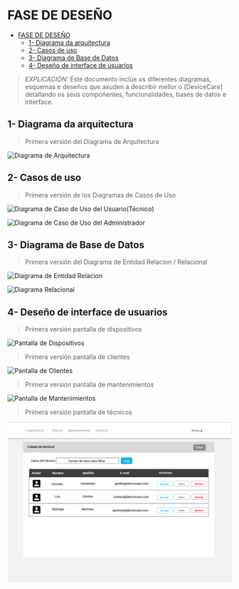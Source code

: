 # FASE DE DESEÑO

- [FASE DE DESEÑO](#fase-de-deseño)
  - [1- Diagrama da arquitectura](#1--diagrama-da-arquitectura)
  - [2- Casos de uso](#2--casos-de-uso)
  - [3- Diagrama de Base de Datos](#3--diagrama-de-base-de-datos)
  - [4- Deseño de interface de usuarios](#4--deseño-de-interface-de-usuarios)

> *EXPLICACIÓN:* Este documento inclúe os diferentes diagramas, esquemas e deseños que axuden a describir mellor o [DeviceCare] detallando os seus compoñentes, funcionalidades, bases de datos e interface.

## 1- Diagrama da arquitectura

> Primera versión del Diagrama de Arquitectura

![Diagrama de Arquitectura](../diseños/diagrama_arquitectura.drawio.png "Diagrama de Arquitectura")

## 2- Casos de uso

> Primera versión de los Diagramas de Casos de Uso

![Diagrama de Caso de Uso del Usuario(Técnico)](../diseños/diagrama_casoDeUso_usuario(tecnico).drawio.png "Diagrama de Caso de Uso del Usuario(Técnico)")

![Diagrama de Caso de Uso del Administrador](../diseños/diagrama_casoDeUso_usuario(administrador).drawio.png "Diagrama de Caso de Uso del Administrador")

## 3- Diagrama de Base de Datos

> Primera versión del Diagrama de Entidad Relacion / Relacional

![Diagrama de Entidad Relacion](../diseños/Diagrama_relacional_BD_v2.drawio.png "Diagrama de Entidad Relacion")

![Diagrama Relacional](../diseños/diagrama_entidadRelacion_DB.drawio.png "Diagrama Relacional")

## 4- Deseño de interface de usuarios

> Primera versión pantalla de dispositivos

![Pantalla de Dispositivos](../diseños/dispositivos.PNG "Pantalla de Dispositivos")

> Primera versión pantalla de clientes

![Pantalla de Clientes](../diseños/clientes.PNG "Pantalla de Clientes")

> Primera versión pantalla de mantenimientos

![Pantalla de Mantenimientos](../diseños/mantenimientos.PNG "Pantalla de Mantenimientos")

> Primera versión pantalla de técnicos

![Pantalla de Técnicos](../diseños/tecnicos.PNG "Pantalla de Técnicos")
